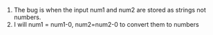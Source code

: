 1. The bug is when the input num1 and num2 are stored as strings not numbers. 
2. I will num1 = num1-0, num2=num2-0 to convert them to numbers 